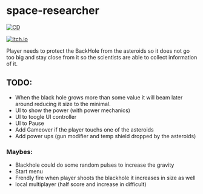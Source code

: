 # space-researcher
[![CD](https://github.com/maiconpintoabreu/space-researcher/actions/workflows/cd.yml/badge.svg)](https://github.com/maiconpintoabreu/space-researcher/actions/workflows/cd.yml)

[![Itch.io](https://static.itch.io/images/badge-color.svg)](https://maiconspas.itch.io/space-researcher)


Player needs to protect the BackHole from the asteroids so it does not go too big and stay close from it so the scientists are able to collect information of it.


## TODO:
* When the black hole grows more than some value it will beam later around reducing it size to the minimal.
* UI to show the power (with power mechanics)
* UI to toogle UI controller
* UI to Pause
* Add Gameover if the player touchs one of the asteroids
* Add power ups (gun modifier and temp shield dropped by the asteroids) 

### Maybes:
* Blackhole could do some random pulses to increase the gravity
* Start menu
* Frendly fire when player shoots the blackhole it increases in size as well
* local multiplayer (half score and increase in difficult)